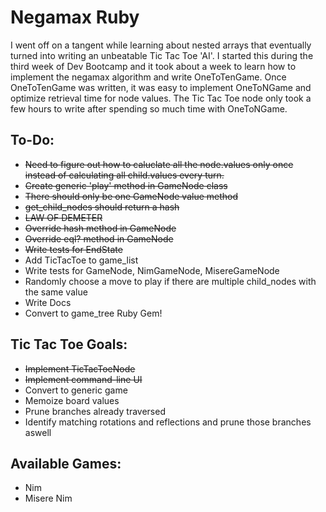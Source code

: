 # Negamax Ruby

I went off on a tangent while learning about nested arrays that eventually turned into writing an unbeatable Tic Tac Toe 'AI'. I started this during the third week of Dev Bootcamp and it took about a week to learn how to implement the negamax algorithm and write OneToTenGame. Once OneToTenGame was written, it was easy to implement OneToNGame and optimize retrieval time for node values. The Tic Tac Toe node only took a few hours to write after spending so much time with OneToNGame.

## To-Do:
- ~~Need to figure out how to caluclate all the node.values only once instead of calculating all child.values every turn.~~
- ~~Create generic 'play' method in GameNode class~~
- ~~There should only be one GameNode value method~~
- ~~get_child_nodes should return a hash~~
- ~~LAW OF DEMETER~~
- ~~Override hash method in GameNode~~
- ~~Override eql? method in GameNode~~
- ~~Write tests for EndState~~
- Add TicTacToe to game_list
- Write tests for GameNode, NimGameNode, MisereGameNode
- Randomly choose a move to play if there are multiple child_nodes with the same value
- Write Docs
- Convert to game_tree Ruby Gem!

## Tic Tac Toe Goals:

- ~~Implement TicTacToeNode~~
- ~~Implement command-line UI~~
- Convert to generic game
- Memoize board values
- Prune branches already traversed
- Identify matching rotations and reflections and prune those branches aswell

## Available Games:
- Nim
- Misere Nim